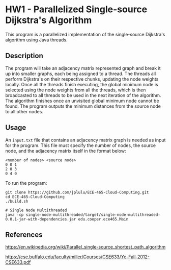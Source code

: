 # HW1 - Parallelized Single-source Dijkstra's Algorithm

This program is a parallelized implementation of the single-source Dijkstra's algorithm using Java threads.

## Description
The program will take an adjacency matrix represented graph and break it up into smaller graphs, each being assigned to a thread. The threads all perform Dijkstra's on their respective chunks, updating the node weights locally. Once all the threads finish executing, the global minimum node is selected using the node weights from all the threads, which is then broadcasted to all threads to be used in the next iteration of the algorithm. The algorithm finishes once an unvisited global minimum node cannot be found. The program outputs the minimum distances from the source node to all other nodes.


## Usage
An ```input.txt``` file that contains an adjacency matrix graph is needed as input for the program. This file must specify the number of nodes, the source node, and the adjacency matrix itself in the format below:
```
<number of nodes> <source node>
0 0 1
2 0 3
0 4 0
```

To run the program:
```
git clone https://github.com/jplulu/ECE-465-Cloud-Computing.git
cd ECE-465-Cloud-Computing
./build.sh

# Single Node Multithreaded
java -cp single-node-multithreaded/target/single-node-multithreaded-0.0.1-jar-with-dependencies.jar edu.cooper.ece465.Main
```


## References
https://en.wikipedia.org/wiki/Parallel_single-source_shortest_path_algorithm

https://cse.buffalo.edu/faculty/miller/Courses/CSE633/Ye-Fall-2012-CSE633.pdf
